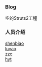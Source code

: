 ### Blog
空的Struts2工程
### 人员介绍
[shenbiao](https://github.com/alashenbiao "https://github.com/alashenbiao")  
[luyao](https://github.com/luyao1992 "https://github.com/luyao1992")  
[zzc](https://github.com/Zzc995445  "https://github.com/Zzc995445")  
[hyt](https://github.com/hanyuting518 "https://github.com/hanyuting518")
    
